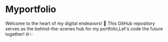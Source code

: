 # Myportfolio
 Welcome to the heart of my digital endeavors! 🚀 This GitHub repository serves as the behind-the-scenes hub for my portfolio,Let's code the future together! 🌐✨
